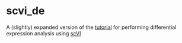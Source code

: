 # scvi_de

A (slightly) expanded version of the [tutorial](https://docs.scvi-tools.org/en/stable/tutorials/notebooks/scrna/scVI_DE_worm.html)
for performing differential expression analysis using [scVI](https://github.com/scverse/scvi-tools)

